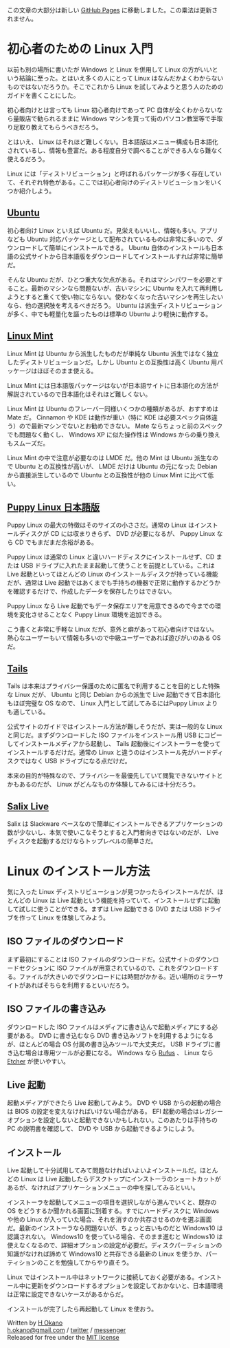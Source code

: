 この文章の大部分は新しい [GitHub Pages](https://officeokano.github.io/linux-guide-ja/) に移動しました。この乗法は更新されません。

# 初心者のための Linux 入門

以前も別の場所に書いたが Windows と Linux を併用して Linux の方がいいという結論に至った。とはいえ多くの人にとって Linux はなんだかよくわからないものではないだろうか。そこでこれから Linux を試してみようと思う人のためのガイドを書くことにした。

初心者向けとは言っても Linux 初心者向けであって PC 自体が全くわからないなら量販店で勧られるままに Windows マシンを買って街のパソコン教室等で手取り足取り教えてもらうべきだろう。

とはいえ、 Linux はそれほど難しくない。日本語版はメニュー構成も日本語化されているし、情報も豊富だ。ある程度自分で調べることができる人なら難なく使えるだろう。

Linux には「ディストリビューション」と呼ばれるパッケージが多く存在していて、それぞれ特色がある。ここでは初心者向けのディストリビューションをいくつか紹介しよう。

## [Ubuntu](http://www.ubuntulinux.jp/)

初心者向け Linux といえば Ubuntu だ。見栄えもいいし、情報も多い。アプリなども Ubuntu 対応パッケージとして配布されているものは非常に多いので、ダウンロードして簡単にインストールできる。 Ubuntu 自体のインストールも日本語の公式サイトから日本語版をダウンロードしてインストールすれば非常に簡単だ。

そんな Ubuntu だが、ひとつ重大な欠点がある。それはマシンパワーを必要とすること。最新のマシンなら問題ないが、古いマシンに Ubuntu を入れて再利用しようとすると重くて使い物にならない。使わなくなった古いマシンを再生したいなら、他の選択肢を考えるべきだろう。 Ubuntu は派生ディストリビューションが多く、中でも軽量化を謳ったものは標準の Ubuntu より軽快に動作する。

## [Linux Mint](http://linuxmint-jp.net/)

Linux Mint は Ubuntu から派生したものだが単純な Ubuntu 派生ではなく独立したディストリビューションだ。しかし Ubuntu との互換性は高く Ubuntu 用パッケージはほぼそのまま使える。

Linux Mint には日本語版パッケージはないが日本語サイトに日本語化の方法が解説されているので日本語化はそれほど難しくない。

Linux Mint は Ubuntu のフレーバー同様いくつかの種類があるが、おすすめは Mate だ。 Cinnamon や KDE は動作が重い（特に KDE は必要スペック自体違う）ので最新マシンでないとお勧めできない。 Mate ならちょっと前のスペックでも問題なく動くし、 Windows XP に似た操作性は Windows からの乗り換えもスムーズだ。

Linux Mint の中で注意が必要なのは LMDE だ。他の Mint は Ubuntu 派生なので Ubuntu との互換性が高いが、 LMDE だけは Ubuntu の元になった Debian から直接派生しているので Ubuntu との互換性が他の Linux Mint に比べて低い。

## [Puppy Linux 日本語版](http://openlab.jp/puppylinux/)

Puppy Linux の最大の特徴はそのサイズの小ささだ。通常の Linux はインストールディスクが CD には収まりきらず、 DVD が必要になるが、 Puppy Linux なら CD でもまだまだ余裕がある。

Puppy Linux は通常の Linux と違いハードディスクにインストールせず、CD または USB ドライブに入れたまま起動して使うことを前提としている。これは Live 起動といってほとんどの Linux のインストールディスクが持っている機能だが、通常は Live 起動ではあくまでも手持ちの機器で正常に動作するかどうかを確認するだけで、作成したデータを保存したりはできない。

Puppy Linux なら Live 起動でもデータ保存エリアを用意できるので今までの環境を変化させることなく Puppy Linux 環境を追加できる。

こう書くと非常に手軽な Linux だが、意外と癖があって初心者向けではない。熱心なユーザーもいて情報も多いので中級ユーザーであれば遊びがいのある OS だ。

## [Tails](https://tails.boum.org/)

Tails は本来はプライバシー保護のために匿名で利用することを目的とした特殊な Linux だが、 Ubuntu と同じ Debian からの派生で Live 起動できて日本語化もほぼ完璧な OS なので、 Linux 入門として試してみるにはPuppy Linux よりも適している。

公式サイトのガイドではインストール方法が難しそうだが、実は一般的な Linux と同じだ。まずダウンロードした ISO ファイルをインストール用 USB にコピーしてインストールメディアから起動し、 Tails 起動後にインストーラーを使ってインストールするだけだ。通常の Linux と違うのはインストール先がハードディスクではなく USB ドライブになる点だけだ。

本来の目的が特殊なので、プライバシーを最優先していて閲覧できないサイトとかもあるのだが、 Linux がどんなものか体験してみるには十分だろう。

## [Salix Live](https://salixos.org/)

Salix は Slackware ベースなので簡単にインストールできるアプリケーションの数が少ないし、本気で使いこなそうとすると入門者向きではないのだが、 Live ディスクを起動するだけならトップレベルの簡単さだ。

# Linux のインストール方法

気に入った Linux ディストリビューションが見つかったらインストールだが、ほとんどの Linux は Live 起動という機能を持っていて、インストールせずに起動して試しに使うことができる。まずは Live 起動できる DVD または USB ドライブを作って Linux を体験してみよう。

## ISO ファイルのダウンロード

まず最初にすることは ISO ファイルのダウンロードだ。公式サイトのダウンロードセクションに ISO ファイルが用意されているので、これをダウンロードする。ファイルが大きいのでダウンロードには時間がかかる。近い場所のミラーサイトがあればそちらを利用するといいだろう。

## ISO ファイルの書き込み

ダウンロードした ISO ファイルはメディアに書き込んで起動メディアにする必要がある。 DVD に書き込むなら DVD 書き込みソフトを利用するようになるが、ほとんどの場合 OS 付属の書き込みツールで大丈夫だ。 USB ドライブに書き込む場合は専用ツールが必要になる。 Windows なら [Rufus](https://rufus.akeo.ie/) 、 Linux なら [Etcher](https://etcher.io/) が使いやすい。

## Live 起動

起動メディアができたら Live 起動してみよう。 DVD や USB からの起動の場合は BIOS の設定を変えなければいけない場合がある。 EFI 起動の場合はレガシーオプションを設定しないと起動できないかもしれない。このあたりは手持ちの PC の説明書を確認して、 DVD や USB から起動できるようにしよう。

## インストール

Live 起動して十分試用してみて問題なければいよいよインストールだ。ほとんどの Linux は Live 起動したらデスクトップにインストーラのショートカットがあるが、なければアプリケーションメニューの中を探してみるといい。

インストーラを起動してメニューの項目を選択しながら進んでいくと、既存の OS をどうするか聞かれる画面に到着する。すでにハードディスクに Windows や他の Linux が入っていた場合、それを消すのか共存させるのかを選ぶ画面だ。最新のインストーラなら問題ないが、ちょっと古いものだと Windows10 は認識されない。 Windows10 を使っている場合、そのまま進むと Windows10 は使えなくなるので、詳細オプションの設定が必要だ。ディスクパーティションの知識がなければ諦めて Windows10 と共存できる最新の Linux を使うか、パーティションのことを勉強してからやり直そう。

Linux ではインストール中はネットワークに接続しておく必要がある。インストール中に更新をダウンロードするオプションを設定しておかないと、日本語環境は正常に設定できないケースがあるからだ。

インストールが完了したら再起動して Linux を使おう。

Written by [H Okano](https://github.com/officeokano)  
h.okano@gmail.com /
[twitter](https://twitter.com/messages/compose?recipient_id=10862) /
[messenger](https://m.me/okano)  
Released for free under the [MIT license](https://opensource.org/licenses/mit-license.php)
